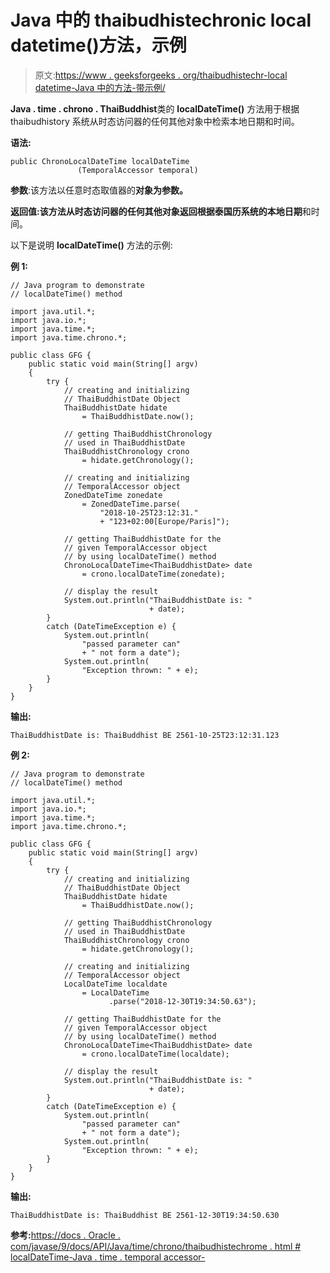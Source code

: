 # Java 中的 thaibudhistechronic local datetime()方法，示例

> 原文:[https://www . geeksforgeeks . org/thaibudhistechr-local datetime-Java 中的方法-带示例/](https://www.geeksforgeeks.org/thaibuddhistchronology-localdatetime-method-in-java-with-example/)

**Java . time . chrono . ThaiBuddhist**类的 **localDateTime()** 方法用于根据 thaibudhistory 系统从时态访问器的任何其他对象中检索本地日期和时间。

**语法:**

```
public ChronoLocalDateTime localDateTime
               (TemporalAccessor temporal)

```

**参数**:该方法以任意时态取值器的**对象为参数。**

**返回值:**该方法从时态访问器的任何其他对象返回根据泰国历系统的**本地日期**和时间。

以下是说明 **localDateTime()** 方法的示例:

**例 1:**

```
// Java program to demonstrate
// localDateTime() method

import java.util.*;
import java.io.*;
import java.time.*;
import java.time.chrono.*;

public class GFG {
    public static void main(String[] argv)
    {
        try {
            // creating and initializing
            // ThaiBuddhistDate Object
            ThaiBuddhistDate hidate
                = ThaiBuddhistDate.now();

            // getting ThaiBuddhistChronology
            // used in ThaiBuddhistDate
            ThaiBuddhistChronology crono
                = hidate.getChronology();

            // creating and initializing
            // TemporalAccessor object
            ZonedDateTime zonedate
                = ZonedDateTime.parse(
                    "2018-10-25T23:12:31."
                    + "123+02:00[Europe/Paris]");

            // getting ThaiBuddhistDate for the
            // given TemporalAccessor object
            // by using localDateTime() method
            ChronoLocalDateTime<ThaiBuddhistDate> date
                = crono.localDateTime(zonedate);

            // display the result
            System.out.println("ThaiBuddhistDate is: "
                               + date);
        }
        catch (DateTimeException e) {
            System.out.println(
                "passed parameter can"
                + " not form a date");
            System.out.println(
                "Exception thrown: " + e);
        }
    }
}
```

**输出:**

```
ThaiBuddhistDate is: ThaiBuddhist BE 2561-10-25T23:12:31.123

```

**例 2:**

```
// Java program to demonstrate
// localDateTime() method

import java.util.*;
import java.io.*;
import java.time.*;
import java.time.chrono.*;

public class GFG {
    public static void main(String[] argv)
    {
        try {
            // creating and initializing
            // ThaiBuddhistDate Object
            ThaiBuddhistDate hidate
                = ThaiBuddhistDate.now();

            // getting ThaiBuddhistChronology
            // used in ThaiBuddhistDate
            ThaiBuddhistChronology crono
                = hidate.getChronology();

            // creating and initializing
            // TemporalAccessor object
            LocalDateTime localdate
                = LocalDateTime
                      .parse("2018-12-30T19:34:50.63");

            // getting ThaiBuddhistDate for the
            // given TemporalAccessor object
            // by using localDateTime() method
            ChronoLocalDateTime<ThaiBuddhistDate> date
                = crono.localDateTime(localdate);

            // display the result
            System.out.println("ThaiBuddhistDate is: "
                               + date);
        }
        catch (DateTimeException e) {
            System.out.println(
                "passed parameter can"
                + " not form a date");
            System.out.println(
                "Exception thrown: " + e);
        }
    }
}
```

**输出:**

```
ThaiBuddhistDate is: ThaiBuddhist BE 2561-12-30T19:34:50.630

```

**参考:**[https://docs . Oracle . com/javase/9/docs/API/Java/time/chrono/thaibudhistechrome . html # localDateTime-Java . time . temporal accessor-](https://docs.oracle.com/javase/9/docs/api/java/time/chrono/ThaiBuddhistChronology.html#localDateTime-java.time.temporal.TemporalAccessor-)